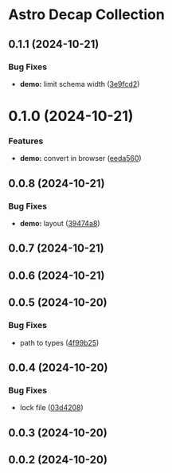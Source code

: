 # Astro Decap Collection

## 0.1.1 (2024-10-21)


### Bug Fixes

* **demo:** limit schema width ([3e9fcd2](https://github.com/davidenke/astro-decap-collection/commit/3e9fcd2bc61f6e0ece68352aaedf0bf9347b866f))

# 0.1.0 (2024-10-21)


### Features

* **demo:** convert in browser ([eeda560](https://github.com/davidenke/astro-decap-collection/commit/eeda560eb126006fe9843b01c17a719682ae0dc8))

## 0.0.8 (2024-10-21)


### Bug Fixes

* **demo:** layout ([39474a8](https://github.com/davidenke/astro-decap-collection/commit/39474a8e7c84cb39fc450fdc4f16710b05267ddf))

## 0.0.7 (2024-10-21)

## 0.0.6 (2024-10-21)

## 0.0.5 (2024-10-20)


### Bug Fixes

* path to types ([4f99b25](https://github.com/davidenke/astro-decap-collection/commit/4f99b25a91e1315aee0d13c7bc05dec5d33b070c))

## 0.0.4 (2024-10-20)


### Bug Fixes

* lock file ([03d4208](https://github.com/davidenke/astro-decap-collection/commit/03d4208f9cf0535d982a1a04fa934cfe73a7637d))

## 0.0.3 (2024-10-20)

## 0.0.2 (2024-10-20)
